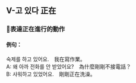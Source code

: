 ## V-고 있다 正在

### 📌表達正在進行的動作

#### 例句：
숙제를 하<font class="highlight">고 있어요</font>.　我在寫作業。<br>
A: 왜 아까 전화를 안 받았어요?　為什麼剛剛不接電話？<br>
B: 샤워하<font class="highlight">고 있었어요</font>.　剛剛正在洗澡。<br><br>